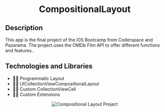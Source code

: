 <h1 align="center">
     CompositionalLayout
</h1>

## Description
<p>This app is the final project of the iOS Bootcamp from Coderspace and Pazarama. The project uses the OMDb Film API to offer different functions and features..</p>


## Technologies and Libraries
- 👩‍💻 Programmatic Layout
- 👩‍💻 UICollectionViewCompositionalLayout
- 👩‍💻 Custom CollectionViewCell
- 👩‍💻 Custom Extensions

<p align="center">
  <img src="https://github.com/munevverelifay/CompositionalLayout/assets/105984573/0c6c24d8-1121-420c-ba47-577392ca3ca7" alt="Compositional Layout Project">
</p>
